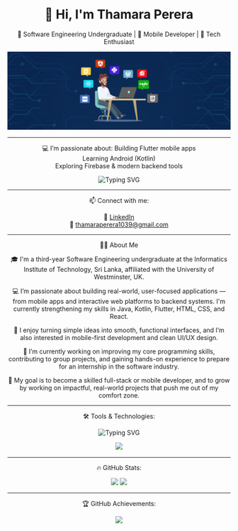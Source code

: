 <div align="center">

# 👋 Hi, I'm Thamara Perera

🚀 Software Engineering Undergraduate | 📱 Mobile Developer | 🌱 Tech Enthusiast  

<p align="center">
  <img src="web-app-tech-stack.png" alt="Banner" />
</p>

---

💻 I’m passionate about:
 Building Flutter mobile apps  
 Learning Android (Kotlin)  
 Exploring Firebase & modern backend tools

<p align="center">
  <img src="https://readme-typing-svg.herokuapp.com?font=Fira+Code&size=22&duration=3500&pause=1000&color=00FF00&center=true&vCenter=true&width=650&lines=3rd+Year+Software+Engineering+Undergraduate;Passionate+About+Mobile+%26+Web+Development;Learning+Flutter,+Kotlin,+Java+%26+React;Focused+on+Clean+UI%2FUX+Design+%26+User+Experience;Building+Real-World+User-Focused+Apps;Future+Full-Stack+%7C+Mobile+Developer" alt="Typing SVG"/>
</p>

---

📫 Connect with me:

🔗 [LinkedIn](https://www.linkedin.com/in/thamara-perera-me)  
📧 thamaraperera1039@gmail.com

---

🙋‍♂️ About Me

🎓 I'm a third-year Software Engineering undergraduate at the Informatics Institute of Technology, Sri Lanka, affiliated with the University of Westminster, UK.

💻 I’m passionate about building real-world, user-focused applications — from mobile apps and interactive web platforms to backend systems. I'm currently strengthening my skills in Java, Kotlin, Flutter, HTML, CSS, and React.

📱 I enjoy turning simple ideas into smooth, functional interfaces, and I’m also interested in mobile-first development and clean UI/UX design.

🚀 I’m currently working on improving my core programming skills, contributing to group projects, and gaining hands-on experience to prepare for an internship in the software industry.

🎯 My goal is to become a skilled full-stack or mobile developer, and to grow by working on impactful, real-world projects that push me out of my comfort zone.

---

🛠️ Tools & Technologies:

<p align="center">
  <img src="https://readme-typing-svg.herokuapp.com?font=Fira+Code&size=24&duration=3000&pause=1000&color=00FF00&center=true&vCenter=true&width=435&lines=Java+%7C+Python+%7C+JavaScript;Flutter+%7C+Kotlin+Developer;React+%7C+Firebase;Full-Stack+Engineer" alt="Typing SVG" />
</p>

<img src="https://skillicons.dev/icons?i=flutter,kotlin,androidstudio,firebase,dart,java,git,github,vscode&theme=dark" />

---

🔥 GitHub Stats:

<img src="https://github-readme-stats.vercel.app/api?username=thamaravp&show_icons=true&theme=radical" width="47%" />
<img src="https://github-readme-stats.vercel.app/api/top-langs/?username=thamaravp&layout=compact&theme=radical" width="47%" />

---

🏆 GitHub Achievements:

<img src="https://github-profile-trophy.vercel.app/?username=thamaravp&theme=darkhub&no-frame=true&column=4" />

</div>



